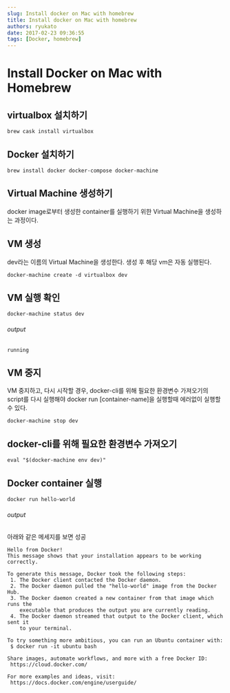 ```yaml
---
slug: Install docker on Mac with homebrew
title: Install docker on Mac with homebrew
authors: ryukato
date: 2017-02-23 09:36:55
tags: [Docker, homebrew]
---
```


# Install Docker on Mac with Homebrew

## virtualbox 설치하기

```
brew cask install virtualbox
```

## Docker 설치하기

```
brew install docker docker-compose docker-machine
```

## Virtual Machine 생성하기

docker image로부터 생성한 container를 실행하기 위한 Virtual Machine을 생성하는 과정이다.

## VM 생성

dev라는 이름의 Virtual Machine을 생성한다. 생성 후 해당 vm은 자동 실행된다.

```
docker-machine create -d virtualbox dev
```

## VM 실행 확인

```
docker-machine status dev
```

###### output

```
running
```

## VM 중지

VM 중지하고, 다시 시작할 경우, docker-cli를 위해 필요한 환경변수 가져오기의 script를 다시 실행해야 docker run [container-name]을 실행할때 에러없이 실행할 수 있다.

```
docker-machine stop dev
```

## docker-cli를 위해 필요한 환경변수 가져오기

```
eval "$(docker-machine env dev)"
```

## Docker container 실행

```
docker run hello-world
```

###### output
아래와 같은 메세지를 보면 성공

```
Hello from Docker!
This message shows that your installation appears to be working correctly.

To generate this message, Docker took the following steps:
 1. The Docker client contacted the Docker daemon.
 2. The Docker daemon pulled the "hello-world" image from the Docker Hub.
 3. The Docker daemon created a new container from that image which runs the
    executable that produces the output you are currently reading.
 4. The Docker daemon streamed that output to the Docker client, which sent it
    to your terminal.

To try something more ambitious, you can run an Ubuntu container with:
 $ docker run -it ubuntu bash

Share images, automate workflows, and more with a free Docker ID:
 https://cloud.docker.com/

For more examples and ideas, visit:
 https://docs.docker.com/engine/userguide/
```
